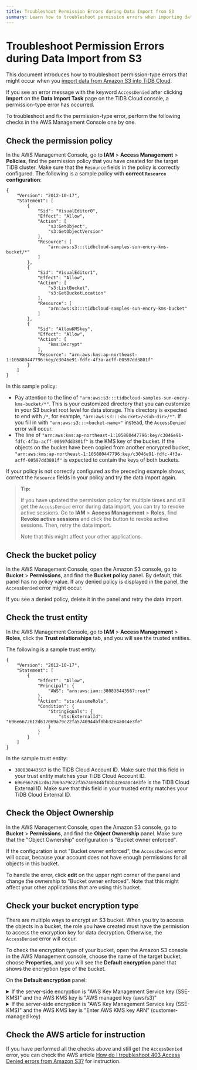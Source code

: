 ```yaml
---
title: Troubleshoot Permission Errors during Data Import from S3
summary: Learn how to troubleshoot permission errors when importing data from Amazon S3 to TiDB Cloud.
---
```


# Troubleshoot Permission Errors during Data Import from S3

This document introduces how to troubleshoot permission-type errors that might occur when you [import data from Amazon S3 into TiDB Cloud](/tidb-cloud/migrate-from-amazon-s3-or-gcs.md#step-3-copy-source-data-files-to-amazon-s3-and-import-data-into-tidb-cloud).

If you see an error message with the keyword `AccessDenied` after clicking **Import** on the **Data Import Task** page on the TiDB Cloud console, a permission-type error has occurred.

To troubleshoot and fix the permission-type error, perform the following checks in the AWS Management Console one by one.

## Check the permission policy

In the AWS Management Console, go to **IAM** > **Access Management** > **Policies**, find the permission policy that you have created for the target TiDB cluster. Make sure that the `Resource` fields in the policy is correctly configured. The following is a sample policy with **correct `Resource` configuration**:

```
{
    "Version": "2012-10-17",
    "Statement": [
        {
            "Sid": "VisualEditor0",
            "Effect": "Allow",
            "Action": [
                "s3:GetObject",
                "s3:GetObjectVersion"
            ],
            "Resource": [
                "arn:aws:s3:::tidbcloud-samples-sun-encry-kms-bucket/*"
            ]
        },
        {
            "Sid": "VisualEditor1",
            "Effect": "Allow",
            "Action": [
                "s3:ListBucket",
                "s3:GetBucketLocation"
            ],
            "Resource": [
                "arn:aws:s3:::tidbcloud-samples-sun-encry-kms-bucket"
            ]
        },
        {
            "Sid": "AllowKMSkey",
            "Effect": "Allow",
            "Action": [
                "kms:Decrypt"
            ],
            "Resource": "arn:aws:kms:ap-northeast-1:105880447796:key/c3046e91-fdfc-4f3a-acff-00597dd3801f"
        }
    ]
}
```

In this sample policy:

- Pay attention to the line of `"arn:aws:s3:::tidbcloud-samples-sun-encry-kms-bucket/*"`. This is your customized directory that you can customize in your S3 bucket root level for data storage. This directory is expected to end with `/*`, for example, `"arn:aws:s3:::<bucket>/<sub-dir>/*"`. If you fill in with `"arn:aws:s3:::<bucket-name>"` instead, the `AccessDenied` error will occur.
- The line of `"arn:aws:kms:ap-northeast-1:105880447796:key/c3046e91-fdfc-4f3a-acff-00597dd3801f"` is the KMS key of the bucket. If the objects on the bucket have been copied from another encrypted bucket, `"arn:aws:kms:ap-northeast-1:105880447796:key/c3046e91-fdfc-4f3a-acff-00597dd3801f"` is expected to contain the keys of both buckets.

If your policy is not correctly configured as the preceding example shows, correct the `Resource` fields in your policy and try the data import again.

> **Tip:**
>
> If you have updated the permission policy for multiple times and still get the `AccessDenied` error during data import, you can try to revoke active sessions. Go to **IAM** > **Access Management** > **Roles**, find **Revoke active sessions** and click the button to revoke active sessions. Then, retry the data import.
>
> Note that this might affect your other applications.

## Check the bucket policy

In the AWS Management Console, open the Amazon S3 console, go to **Bucket** > **Permissions**, and find the **Bucket policy** panel. By default, this panel has no policy value. If any denied policy is displayed in the panel, the `AccessDenied` error might occur.

If you see a denied policy, delete it in the panel and retry the data import.

## Check the trust entity

In the AWS Management Console, go to **IAM** > **Access Management** > **Roles**, click the **Trust relationships** tab, and you will see the trusted entities.

The following is a sample trust entity:

```
{
    "Version": "2012-10-17",
    "Statement": [
        {
            "Effect": "Allow",
            "Principal": {
                "AWS": "arn:aws:iam::380838443567:root"
            },
            "Action": "sts:AssumeRole",
            "Condition": {
                "StringEquals": {
                    "sts:ExternalId": "696e6672612d617069a79c22fa5740944bf8bb32e4a0c4e3fe"
                }
            }
        }
    ]
}
```

In the sample trust entity:

- `380838443567` is the TiDB Cloud Account ID. Make sure that this field in your trust entity matches your TiDB Cloud Account ID.
- `696e6672612d617069a79c22fa5740944bf8bb32e4a0c4e3fe` is the TiDB Cloud External ID. Make sure that this field in your trusted entity matches your TiDB Cloud External ID.

## Check the Object Ownership

In the AWS Management Console, open the Amazon S3 console, go to **Bucket** > **Permissions**, and find the **Object Ownership** panel. Make sure that the "Object Ownership" configuration is "Bucket owner enforced".

If the configuration is not "Bucket owner enforced", the `AccessDenied` error will occur, because your account does not have enough permissions for all objects in this bucket.

To handle the error, click **edit** on the upper right corner of the panel and change the ownership to "Bucket owner enforced". Note that this might affect your other applications that are using this bucket.

## Check your bucket encryption type

There are multiple ways to encrypt an S3 bucket. When you try to access the objects in a bucket, the role you have created must have the permission to access the encryption key for data decryption. Otherwise, the `AccessDenied` error will occur.

To check the encryption type of your bucket, open the Amazon S3 console in the AWS Management console, choose the name of the target bucket, choose **Properties**, and you will see the **Default encryption** panel that shows the encryption type of the bucket.

On the **Default encryption** panel:

<details>
<summary>If the server-side encryption is "AWS Key Management Service key (SSE-KMS)" and the AWS KMS key is "AWS managed key (aws/s3)"</summary>
<br />

In this situation, if the `AccessDenied` error occurs, the reason might be that the key is read-only and cross-account permission grants is not allowed. See [Why are cross-account users getting Access Denied errors when they try to access S3 objects encrypted by a custom AWS KMS key](https://aws.amazon.com/premiumsupport/knowledge-center/cross-account-access-denied-error-s3/) for details.

To handle the permission error, click **edit** at the upper right corner of the **Default encryption** panel, and change the AWS KMS key to "Choose from your AWS KMS keys" or "Enter AWS KMS key ARN", or change the server-side encryption method to "AWS S3 Managed Key (SSE-S3).
</details>

<details>
<summary>If the server-side encryption is "AWS Key Management Service key (SSE-KMS)" and the AWS KMS key is "Enter AWS KMS key ARN" (customer-managed key)</summary>
<br />

To handle the `AccessDenied` error in this situation, click the key ARN or manually find the key in KMS. A **Key users** panel is displayed. Click **Add** at the upper right corner of the panel to add the role you have used to import data to TiDB Cloud. Then, restry the data import.
</details>

## Check the AWS article for instruction

If you have performed all the checks above and still get the `AccessDenied` error, you can check the AWS article [How do I troubleshoot 403 Access Denied errors from Amazon S3?](https://aws.amazon.com/premiumsupport/knowledge-center/s3-troubleshoot-403/) for instruction.
